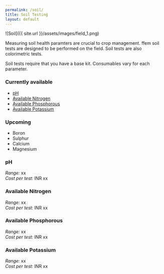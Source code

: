 ```yaml
---
permalink: /soil/
title: Soil Testing
layout: default
---
```


![Soil]({{ site.url }}/assets/images/field_1.png)

Measuring soil health paramters are crucial to crop management. ffem soil tests are designed to be performed on the field. Soil tests are also colorimetric tests.

Soil tests require that you have a base kit. Consumables vary for each parameter.

### Currently available
* [pH](#ph)
* [Available Nitrogen](#nitrogen)
* [Available Phosphorous](#phosphorous)
* [Available Potassium](#potassium)

### Upcoming
* Boron
* Sulphur
* Calcium
* Magnesium

<a name="ph"></a>
### pH
_Range:_ xx<br>
_Cost per test:_ INR xx<br>

<a name="nitrogen"></a>
### Available Nitrogen
_Range:_ xx<br>
_Cost per test:_ INR xx<br>

<a name="phosphorous"></a>
### Available Phosphorous
_Range:_ xx<br>
_Cost per test:_ INR xx<br>


<a name="pitassium"></a>
### Available Potassium
_Range:_ xx<br>
_Cost per test:_ INR xx<br>



